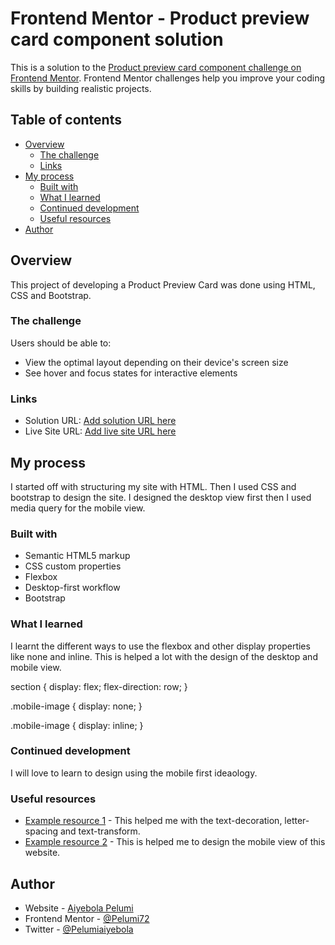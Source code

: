 # Frontend Mentor - Product preview card component solution

This is a solution to the [Product preview card component challenge on Frontend Mentor](https://www.frontendmentor.io/challenges/product-preview-card-component-GO7UmttRfa). Frontend Mentor challenges help you improve your coding skills by building realistic projects. 

## Table of contents

- [Overview](#overview)
  - [The challenge](#the-challenge)
  - [Links](#links)
- [My process](#my-process)
  - [Built with](#built-with)
  - [What I learned](#what-i-learned)
  - [Continued development](#continued-development)
  - [Useful resources](#useful-resources)
- [Author](#author)

## Overview
This project of developing a Product Preview Card was done using HTML, CSS and Bootstrap.

### The challenge

Users should be able to:

- View the optimal layout depending on their device's screen size
- See hover and focus states for interactive elements

### Links

- Solution URL: [Add solution URL here](https://github.com/Pelumi72/Product-Preview-Card)
- Live Site URL: [Add live site URL here](https://pelumi72.github.io/Product-Preview-Card/)

## My process
I started off with structuring my site with HTML. Then I used CSS and bootstrap to design the site. I designed the desktop view first then I used media query for the mobile view.

### Built with

- Semantic HTML5 markup
- CSS custom properties
- Flexbox
- Desktop-first workflow
- Bootstrap

### What I learned

I learnt the different ways to use the flexbox and other display properties like none and inline. This is helped a lot with the design of the desktop and mobile view.

section {
    display: flex;
    flex-direction: row;
}

.mobile-image {
    display: none;
}

.mobile-image {
    display: inline;
}

### Continued development

I will love to learn to design using the mobile first ideaology.

### Useful resources

- [Example resource 1](https://developer.mozilla.org/) - This helped me with the text-decoration, letter-spacing and text-transform.
- [Example resource 2](https://www.codeply.com/) - This is helped me to design the mobile view of this website.

## Author

- Website - [Aiyebola Pelumi](https://pelumi72.github.io/My-Site/)
- Frontend Mentor - [@Pelumi72](https://www.frontendmentor.io/profile/Pelumi72)
- Twitter - [@Pelumiaiyebola](https://www.twitter.com/{Pelumiaiyebola})